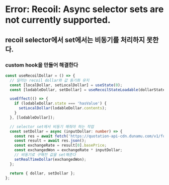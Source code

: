 # Error: Recoil: Async selector sets are not currently supported.

## recoil selector에서 set에서는 비동기를 처리하지 못한다.

### custom hook을 만들어 해결한다



```typescript
const useRecoilDollar = () => {
  // 달러는 recoil dollar와 값 동기화 유지
  const [localDollar, setLocalDollar] = useState(0);
  const [lodableDollar, setDollar] = useRecoilStateLoadable(dollarState);

  useEffect(() => {
    if (lodableDollar.state === 'hasValue') {
      setLocalDollar(lodableDollar.contents);
    }
  }, [lodableDollar]);

  // selector set에서 비동기 해줘야 하는 작업
  const setDollar = async (inputDollar: number) => {
    const res = await fetch('https://quotation-api-cdn.dunamu.com/v1/forex/recent?codes=FRX.KRWUSD');
    const result = await res.json();
    const exchangeRate = result[0].basePrice;
    const exchangedWon = exchangeRate * inputDollar;
    // 비동기로 구해진 값을 set해준다
    setRealTimeDollar(exchangedWon);
  };

  return { dollar, setDollar };
};
```
